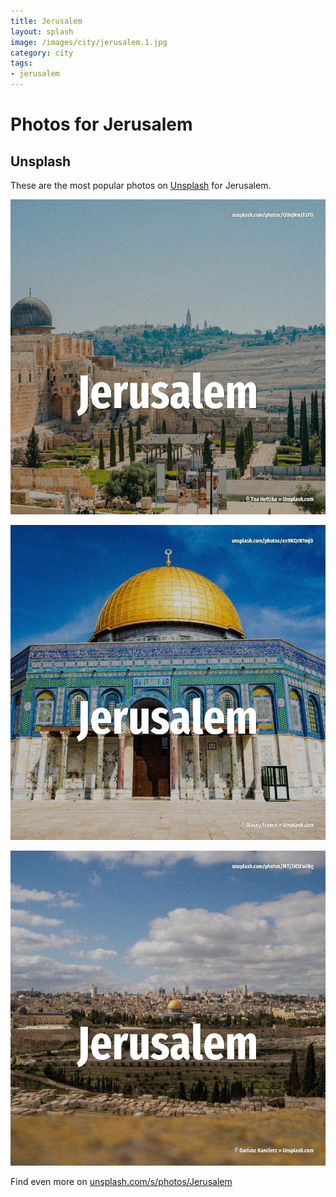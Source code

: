 ```yaml
---
title: Jerusalem
layout: splash
image: /images/city/jerusalem.1.jpg
category: city
tags:
- jerusalem
---
```

# Photos for Jerusalem

## Unsplash

These are the most popular photos on [Unsplash](https://unsplash.com) for Jerusalem.

![Jerusalem](/images/city/jerusalem.1.jpg)

![Jerusalem](/images/city/jerusalem.2.jpg)

![Jerusalem](/images/city/jerusalem.3.jpg)

Find even more on [unsplash.com/s/photos/Jerusalem](https://unsplash.com/s/photos/Jerusalem)